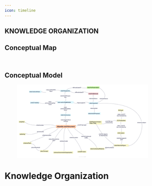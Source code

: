 ```yaml
---
icon: timeline
---
```

## KNOWLEDGE ORGANIZATION&#x20;
<h2>Conceptual Map </h2>
<figure><img src="" alt=""><figcaption></figcaption></figure>

<h2>Conceptual Model </h2>
<figure><img src=".gitbook/assets/map2KRKE.png" alt=""><figcaption></figcaption></figure>

# Knowledge Organization
